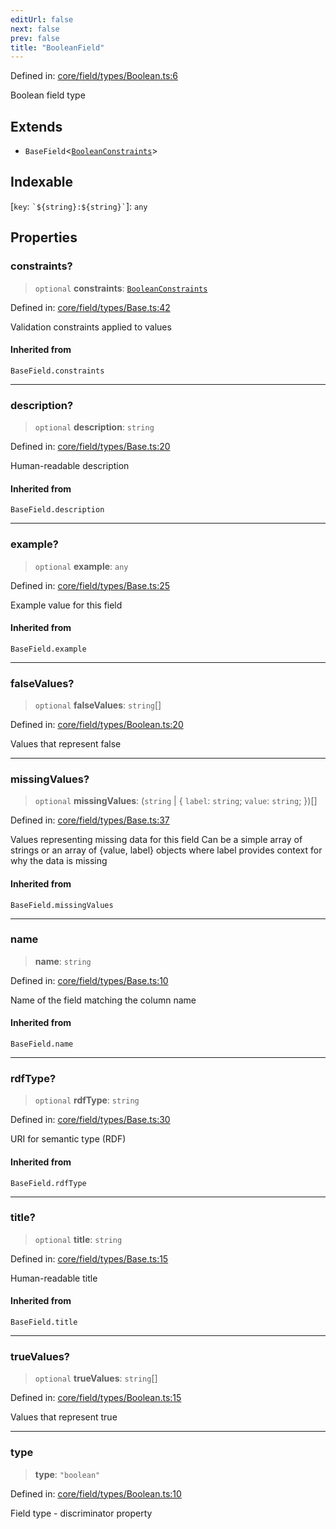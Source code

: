 ```yaml
---
editUrl: false
next: false
prev: false
title: "BooleanField"
---
```


Defined in: [core/field/types/Boolean.ts:6](https://github.com/datisthq/dpkit/blob/7a3ebb9422265a09d2e84e0952d10e0101139f80/core/field/types/Boolean.ts#L6)

Boolean field type

## Extends

- `BaseField`\<[`BooleanConstraints`](/reference/_dpkit/core/booleanconstraints/)\>

## Indexable

\[`key`: `` `${string}:${string}` ``\]: `any`

## Properties

### constraints?

> `optional` **constraints**: [`BooleanConstraints`](/reference/_dpkit/core/booleanconstraints/)

Defined in: [core/field/types/Base.ts:42](https://github.com/datisthq/dpkit/blob/7a3ebb9422265a09d2e84e0952d10e0101139f80/core/field/types/Base.ts#L42)

Validation constraints applied to values

#### Inherited from

`BaseField.constraints`

***

### description?

> `optional` **description**: `string`

Defined in: [core/field/types/Base.ts:20](https://github.com/datisthq/dpkit/blob/7a3ebb9422265a09d2e84e0952d10e0101139f80/core/field/types/Base.ts#L20)

Human-readable description

#### Inherited from

`BaseField.description`

***

### example?

> `optional` **example**: `any`

Defined in: [core/field/types/Base.ts:25](https://github.com/datisthq/dpkit/blob/7a3ebb9422265a09d2e84e0952d10e0101139f80/core/field/types/Base.ts#L25)

Example value for this field

#### Inherited from

`BaseField.example`

***

### falseValues?

> `optional` **falseValues**: `string`[]

Defined in: [core/field/types/Boolean.ts:20](https://github.com/datisthq/dpkit/blob/7a3ebb9422265a09d2e84e0952d10e0101139f80/core/field/types/Boolean.ts#L20)

Values that represent false

***

### missingValues?

> `optional` **missingValues**: (`string` \| \{ `label`: `string`; `value`: `string`; \})[]

Defined in: [core/field/types/Base.ts:37](https://github.com/datisthq/dpkit/blob/7a3ebb9422265a09d2e84e0952d10e0101139f80/core/field/types/Base.ts#L37)

Values representing missing data for this field
Can be a simple array of strings or an array of {value, label} objects
where label provides context for why the data is missing

#### Inherited from

`BaseField.missingValues`

***

### name

> **name**: `string`

Defined in: [core/field/types/Base.ts:10](https://github.com/datisthq/dpkit/blob/7a3ebb9422265a09d2e84e0952d10e0101139f80/core/field/types/Base.ts#L10)

Name of the field matching the column name

#### Inherited from

`BaseField.name`

***

### rdfType?

> `optional` **rdfType**: `string`

Defined in: [core/field/types/Base.ts:30](https://github.com/datisthq/dpkit/blob/7a3ebb9422265a09d2e84e0952d10e0101139f80/core/field/types/Base.ts#L30)

URI for semantic type (RDF)

#### Inherited from

`BaseField.rdfType`

***

### title?

> `optional` **title**: `string`

Defined in: [core/field/types/Base.ts:15](https://github.com/datisthq/dpkit/blob/7a3ebb9422265a09d2e84e0952d10e0101139f80/core/field/types/Base.ts#L15)

Human-readable title

#### Inherited from

`BaseField.title`

***

### trueValues?

> `optional` **trueValues**: `string`[]

Defined in: [core/field/types/Boolean.ts:15](https://github.com/datisthq/dpkit/blob/7a3ebb9422265a09d2e84e0952d10e0101139f80/core/field/types/Boolean.ts#L15)

Values that represent true

***

### type

> **type**: `"boolean"`

Defined in: [core/field/types/Boolean.ts:10](https://github.com/datisthq/dpkit/blob/7a3ebb9422265a09d2e84e0952d10e0101139f80/core/field/types/Boolean.ts#L10)

Field type - discriminator property
